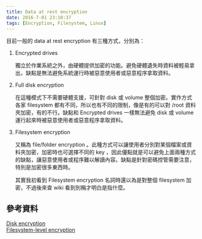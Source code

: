 ```yaml
---
title: Data at rest encryption
date: 2016-7-01 23:10:37
tags: [Encryption, Filesystem, Linux]
---
```


目前一般的 data at rest encryption 有三種方式，分別為：

1. Encrypted drives

	獨立於作業系統之外，由硬體提供加密的功能。避免硬體遺失時資料被輕易拿出，缺點是無法避免系統運行時被惡意使用者或惡意程序拿取資料。

2. Full disk encryption

	在這種模式下不需要硬體支援，可針對 disk 或 volume 整個加密。實作方式各家 filesystem 都有不同，所以也有不同的限制，像是有的可以對 /root 資料夾加密，有的不行。缺點和 Encrypted drives 一樣無法避免 disk 或 volume 運行起來時被惡意使用者或惡意程序拿取資料。

3. Filesystem encryption

	又稱為 file/folder encryption 。此種方式可以讓使用者分別對某個檔案或資料夾加密，加密時也可選擇不同的 key ，因此優點就是可以避免上面兩種方式的缺點，讓惡意使用者或程序難以解讀內容。缺點是針對密碼控管需要注意，特別是加密很多東西時。

	其實我初看到 Filesystem encryption 名詞時還以為是對整個 filesystem 加密，不過後來查 wiki 看到別稱才明白是指什麼。

## 參考資料
[Disk encryption](https://en.wikipedia.org/wiki/Disk_encryption) <br/>
[Filesystem-level encryption](https://en.wikipedia.org/wiki/Filesystem-level_encryption)
